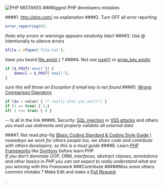 ![PHP MISTAKES](http://i.memecaptain.com/gend_images/H1oGGQ.gif)
###Biggest PHP developers mistakes


####1. http://php.com/ 
  *no explanation*
####2. Turn OFF all error reporting
```php
error_reporting(0);
```
*thats why errors or warnings appears randomly later!*
####3. Use @ intentionally to silence errors
```php
$file = @fopen('file.txt');
```
 *have you heard*  [file_exist( )](http://php.net/manual/es/function.file-exists.php) *?* 
####4. Not use [isset()](http://php.net/manual/en/function.isset.php) or [array_key_exists](http://php.net/manual/en/function.array-key-exists.php)
```php
if ($_POST['email']) {
    $email = $_POST['email'];
}
```
*sure this will throw an Exception if email key is not found*
####5. [Wrong Comparison Operators](http://php.net/manual/en/language.operators.comparison.php "http://php.net/manual/en/language.operators.comparison.php")
```php
if ($a = value) { /* really what you want?*/ }
if (1 == true) { 1;}
if( 1 === true) { 0 }
```
-- Is all in the link
####6.  Security: [SQL injection](http://en.wikipedia.org/wiki/SQL_injection "http://en.wikipedia.org/wiki/SQL_injection") or [XSS attacks](http://en.wikipedia.org/wiki/Cross-site_scripting "http://en.wikipedia.org/wiki/Cross-site_scripting") and others
*you must use statments and properly validate all external data*

####7. Not read php-fig [(Basic Coding Standard & Coding Style Guide )](http://www.php-fig.org/)
*nowadays we work for others people too, we share code and contribute with others developers, so this is a must guide*
####8. Learn [PHP Frameworks](https://github.com/ziadoz/awesome-php#frameworks) like [Symfony](symfony.com/) before learn PHP 	
*If you don't dominate OOP, ORM, interfaces, abstract classes,  annotations and other basics in PHP  you can not expect to  really understand what are you winning with this Framework*
###Contribute
#####Miss some others common mistake ? Make Edit and make a [Pull Request](https://github.com/juliomatcom/php-mistakes/compare "Pull request")

.

